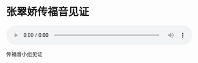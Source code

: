 # 张翠娇传福音见证

<audio style="width: 100%;" preload="false" controls controlslist="nodownload"><source src="//file.simai.life/audio/mp3/old/27481.mp3" type="audio/mpeg">Your browser does not support the audio element.</audio>


<p>传福音小组见证</p>